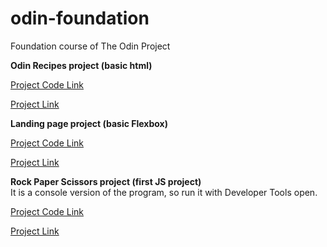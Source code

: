 # odin-foundation
Foundation course of The Odin Project  
  
  
**Odin Recipes project (basic html)**

[Project Code Link](https://github.com/baurzhaan/odin-foundation/tree/main/odin-recipes)

[Project Link](https://baurzhaan.github.io/odin-foundation/odin-recipes/index.html)
  
  
**Landing page project (basic Flexbox)**

[Project Code Link](https://github.com/baurzhaan/odin-foundation/tree/main/landing-page-project)

[Project Link](https://baurzhaan.github.io/odin-foundation/landing-page-project/index.html)
  
  
**Rock Paper Scissors project (first JS project)**  
It is a console version of the program, so run it with Developer Tools open.

[Project Code Link](https://github.com/baurzhaan/odin-foundation/tree/main/rock-paper-scissors)

[Project Link](https://baurzhaan.github.io/odin-foundation/rock-paper-scissors/index.html#)